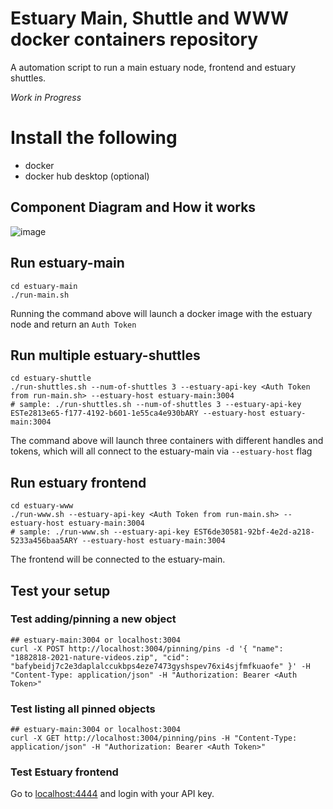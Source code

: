 # Estuary Main, Shuttle and WWW docker containers repository

A  automation script to run a main estuary node, frontend and estuary shuttles.

*Work in Progress*

# Install the following

- docker
- docker hub desktop (optional)

## Component Diagram and How it works

![image](https://user-images.githubusercontent.com/4479171/157783874-9186f9d3-512c-4c82-9a85-9cfc8cd65fd3.png)


## Run estuary-main
```
cd estuary-main
./run-main.sh
```
Running the command above will launch a docker image with the estuary node and return an `Auth Token`

## Run multiple estuary-shuttles
```
cd estuary-shuttle
./run-shuttles.sh --num-of-shuttles 3 --estuary-api-key <Auth Token from run-main.sh> --estuary-host estuary-main:3004
# sample: ./run-shuttles.sh --num-of-shuttles 3 --estuary-api-key ESTe2813e65-f177-4192-b601-1e55ca4e930bARY --estuary-host estuary-main:3004
```

The command above will launch three containers with different handles and tokens, which will all connect to the estuary-main via `--estuary-host` flag
## Run estuary frontend 
```
cd estuary-www
./run-www.sh --estuary-api-key <Auth Token from run-main.sh> --estuary-host estuary-main:3004
# sample: ./run-www.sh --estuary-api-key EST6de30581-92bf-4e2d-a218-5233a456baa5ARY --estuary-host estuary-main:3004
```

The frontend will be connected to the estuary-main.
## Test your setup

### Test adding/pinning a new object
```
## estuary-main:3004 or localhost:3004
curl -X POST http://localhost:3004/pinning/pins -d '{ "name": "1882818-2021-nature-videos.zip", "cid": "bafybeidj7c2e3daplalccukbps4eze7473gyshspev76xi4sjfmfkuaofe" }' -H "Content-Type: application/json" -H "Authorization: Bearer <Auth Token>"

```

### Test listing all pinned objects
```
## estuary-main:3004 or localhost:3004
curl -X GET http://localhost:3004/pinning/pins -H "Content-Type: application/json" -H "Authorization: Bearer <Auth Token>"
```

### Test Estuary frontend

Go to [localhost:4444](localhost:4444) and login with your API key.

